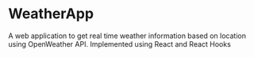 # WeatherApp
A web application to get real time weather information based on location using OpenWeather API.
Implemented using React and React Hooks
